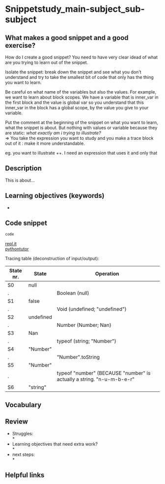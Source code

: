 # Snippetstudy_main-subject_sub-subject
<!---
- Identify a concept or skill you sort of understand, but would like to master. gradually develop the clearest snippet to communicate this principle
- Construct (or find) a simple example that isolates this skill or concept.
- Software tools to visualize code behavior
- Break down the snippet:
  - Is there anything you're not familiar with that isn't your target concept?
  - Do the variables names help understand the code?
  - Are there any logs or asserts that might help?
  - Avoid Comments, let the code's behavior speak for itself.
  - Does it fit well with the chosen study environment?
- Use paper & pencil to sketch code behavior
- Describe & predict code behavior
- Understand the same code from different perspectives
- Select the right visualization tools for your use case
--->
## What makes a good snippet and a good exercise?
How do I create a good snippet? You need to have very clear idead of what are you trying to learn out of the snippet.   
   
Isolate the snippet: break down the snippet and see what you don't understand and try to take the smallest bit of code that only has the thing you want to learn.   
   
Be careful on what name of the variables but also the values. For example, we want to learn about block scopes. We have a variable that is inner_var in the first block and the value is global var so you understand that this inner_var in the block has a global scope, by the value you give to your variable.   
   
Put the comment at the beginning of the snippet on what you want to learn, what the snippet is about. But nothing with values or variable because they are static: _what exactly am i trying to illustrate?_   
=> You take the expression you want to study and you make a trace block out of it : make it more understandable.
   
eg. you want to illustrate ++. I need an expression that uses it and only that

## Description
This is about...

<!---
personal note: use ctrl+f and lookup "continued" to find where you haven't finish.
-->

## Learning objectives (keywords)
* 

## Code snippet
```js
code
```
[repl.it]()  
[pythontutor]()  
   
Tracing table (deconstruction of input/output):
   
State nr. | State | Operation
------------|------------ | -------------
S0  | null |  
 . |  | Boolean (null)
S1 | false | 
. | | Void (undefined; "undefined")
S2 | undefined | 
. |  | Number (Number; Nan)
S3 | Nan | 
. |  | typeof (string; "Number")
S4 | "Number" | 
. | | "Number".toString
S5| "Number" | 
. | | typeof "number" (BECAUSE "number" is actually a string. "n-u-m-b-e-r"
S6 | "string" | 
   
## Vocabulary
   
## Review
* Struggles:   
  *   
* Learning objectives that need extra work?   
  *
* next steps:   
  * 
   
## Helpful links
